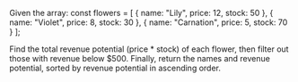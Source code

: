 Given the array:
const flowers = [
{ name: "Lily", price: 12, stock: 50 },
{ name: "Violet", price: 8, stock: 30 },
{ name: "Carnation", price: 5, stock: 70 }
];

Find the total revenue potential (price \* stock) of each flower, then filter out those with revenue below $500. Finally, return the names and revenue potential, sorted by revenue potential in ascending order.
